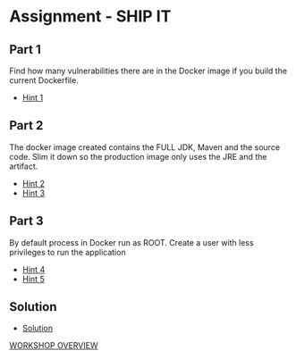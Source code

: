 # Assignment - SHIP IT

## Part 1
Find how many vulnerabilities there are in the Docker image if you build the current Dockerfile.

- [Hint 1](hint1.md)

## Part 2
The docker image created contains the FULL JDK, Maven and the source code.
Slim it down so the production image only uses the JRE and the artifact.

- [Hint 2](hint2.md)
- [Hint 3](hint3.md)


## Part 3
By default process in Docker run as ROOT.
Create a user with less privileges to run the application

- [Hint 4](hint4.md)
- [Hint 5](hint5.md)


## Solution
- [Solution](solution.md)

[WORKSHOP OVERVIEW](../WORKSHOP.md)